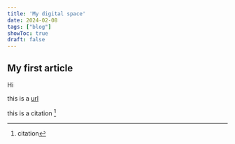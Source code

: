 ```yaml
---
title: 'My digital space'
date: 2024-02-08
tags: ["blog"]
showToc: true
draft: false
---
```


## My first article

Hi

this is a [url](https://github.com/gohugoio/hugo)

this is a citation [^1]

[^1]: citation
